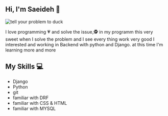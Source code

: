 ## Hi, I'm Saeideh &#128075;
![tell your problem to duck](https://github.com/saeideh-eslamian/saeideh-eslamian/duck.jpg)

I love programming &#128151; and solve the issue,&#128373; in my programm this very sweet when I solve the problem and I see every thing work very good I interested and working in Backend with python and Django. at this time I'm learning more and more 

## My Skills &#128187;
+ Django
+ Python
+ git
+ familiar with DRF
+ familiar with CSS & HTML
+ familiar with MYSQL

